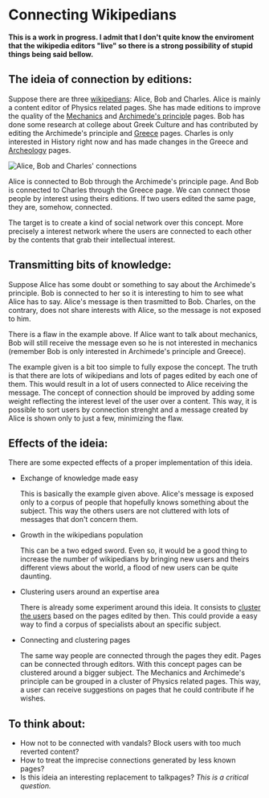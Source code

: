 Connecting Wikipedians
======================

**This is a work in progress. I admit that I don't quite know the enviroment that the wikipedia editors "live" so there is a strong possibility of stupid things being said bellow.**

The ideia of connection by editions:
------------------------------------

Suppose there are three [wikipedians][]: Alice, Bob and Charles. Alice is mainly a content editor of Physics related pages. She has made editions to improve the quality of the [Mechanics][] and [Archimede's principle][] pages. Bob has done some research at college about Greek Culture and has contributed by editing the Archimede's principle and [Greece][] pages. Charles is only interested in History right now and has made changes in the Greece and [Archeology][] pages.

![Alice, Bob and Charles' connections][graph]

[wikipedians]: http://en.wikipedia.org/wiki/Wikipedia:Wikipedians
[Mechanics]: http://en.wikipedia.org/wiki/Mechanics
[Archimede's principle]: http://en.wikipedia.org/wiki/Archimedes%27_principle
[Greece]: http://en.wikipedia.org/wiki/Greece
[Archeology]: http://en.wikipedia.org/wiki/Archeology
[graph]: https://github.com/ludug3r0/wiki_relations/raw/master/graph.png

Alice is connected to Bob through the Archimede's principle page. And Bob is connected to Charles through the Greece page. We can connect those people by interest using theirs editions. If two users edited the same page, they are, somehow, connected.

The target is to create a kind of social network over this concept. More precisely a interest network where the users are connected to each other by the contents that grab their intellectual interest.

Transmitting bits of knowledge:
-------------------------------

Suppose Alice has some doubt or something to say about the Archimede's principle. Bob is connected to her so it is interesting to him to see what Alice has to say. Alice's message is then trasmitted to Bob. Charles, on the contrary, does not share interests with Alice, so the message is not exposed to him.

There is a flaw in the example above. If Alice want to talk about mechanics, Bob will still receive the message even so he is not interested in mechanics (remember Bob is only interested in Archimede's principle and Greece).

The example given is a bit too simple to fully expose the concept. The truth is that there are lots of wikipedians and lots of pages edited by each one of them. This would result in a lot of users connected to Alice receiving the message. The concept of connection should be improved by adding some weight reflecting the interest level of the user over a content. This way, it is possible to sort users by connection strenght and a message created by Alice is shown only to just a few, minimizing the flaw.


Effects of the ideia:
---------------------

There are some expected effects of a proper implementation of this ideia.

*   Exchange of knowledge made easy

	This is basically the example given above. Alice's message is exposed only to a corpus of people that hopefully knows something about the subject. This way the others users are not cluttered with lots of messages that don't concern them.

*   Growth in the wikipedians population

	This can be a two edged sword. Even so, it would be a good thing to increase the number of wikipedians by bringing new users and theirs different views about the world, a flood of new users can be quite daunting.

*   Clustering users around an expertise area

	There is already some experiment around this ideia. It consists to [cluster the users][] based on the pages edited by then. This could provide a easy way to find a corpus of specialists about an specific subject. 

*   Connecting and clustering pages

	 The same way people are connected through the pages they edit. Pages can be connected through editors. With this concept pages can be clustered around a bigger subject. The Mechanics and Archimede's principle can be grouped in a cluster of Physics related pages. This way, a user can receive suggestions on pages that he could contribute if he wishes.

[cluster the users]: http://jace.zaiki.in/files/2009/05/19/cis-wikipedia-report1.pdf

To think about:
---------------

*   How not to be connected with vandals? Block users with too much reverted content?
*   How to treat the imprecise connections generated by less known pages?
*   Is this ideia an interesting replacement to talkpages? *This is a critical question.*